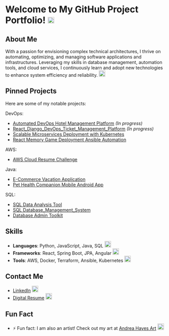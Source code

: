 

# Welcome to My GitHub Project Portfolio! <img src="https://github.githubassets.com/images/icons/emoji/unicode/1f44b.png?v8" width="20"/>

## About Me

With a passion for envisioning complex technical architectures, I thrive on automating, optimizing, and managing software applications and infrastructures. Leveraging my skills in database management, automation tools, and cloud services, I continuously learn and adopt new technologies to enhance system efficiency and reliability. <img src="https://github.githubassets.com/images/icons/emoji/unicode/1f4bb.png?v8" width="20"/>

## Pinned Projects
Here are some of my notable projects:

DevOps: 
- [Automated DevOps Hotel Management Platform](https://github.com/NikkaLuna/Automated_DevOps_Hotel_Management_Platform) *(In progress)*
- [React_Django_DevOps_Ticket_Management_Platform](https://github.com/NikkaLuna/Automated_DevOps_Incident_Management_Platform) *(In progress)*
- [Scalable Microservices Deployment with Kubernetes](https://github.com/NikkaLuna/Scalable_Microservices_Deployment_with_Kubernetes)
- [React Memory Game Deployment Ansible Automation](https://github.com/NikkaLuna/React_Memory_Game_Deployment_Ansible_Automation)

AWS:
- [AWS Cloud Resume Challenge](https://github.com/NikkaLuna/Cloud_Resume_Challenge)

  
Java: 
- [E-Commerce Vacation Application](https://github.com/NikkaLuna/ECommerceApplication_SpringBoot_JPA_Angular_Hibernate)
- [Pet Health Companion Mobile Android App](https://github.com/NikkaLuna/Pet_Health_Companion_Android_App)

SQL:
- [SQL Data Analysis Tool](https://github.com/NikkaLuna/DVD-Rental-SQL-Data-Analysis-Export-Tool)
- [SQL Database_Management_System](https://github.com/NikkaLuna/SQL_Database_Management_System)
- [Database Admin Toolkit](https://github.com/NikkaLuna/Database_Automation_Scripts)




## Skills
- **Languages**: Python, JavaScript, Java, SQL <img src="https://github.githubassets.com/images/icons/emoji/unicode/2615.png?v8" width="20"/>
- **Frameworks**: React, Spring Boot, JPA, Angular <img src="https://github.githubassets.com/images/icons/emoji/unicode/1f331.png?v8" width="20"/>
- **Tools**: AWS, Docker, Terraform, Ansible, Kubernetes <img src="https://github.githubassets.com/images/icons/emoji/unicode/1f433.png?v8" width="20"/>

## Contact Me
- [LinkedIn](https://www.linkedin.com/in/andrea-hayes-msml/) <img src="https://github.githubassets.com/images/icons/emoji/unicode/1f517.png?v8" width="20"/>
- [Digital Resume](https://andreahayes-cloudresumechallenge.com/) <img src="https://github.githubassets.com/images/icons/emoji/unicode/1f4c4.png?v8" width="20"/>

## Fun Fact
- ⚡ Fun fact: I am also an artist! Check out my art at [Andrea Hayes Art](https://andreachristinehayes.wixsite.com/andreahayesart/) <img src="https://github.githubassets.com/images/icons/emoji/unicode/1f3a8.png?v8" width="20"/>
